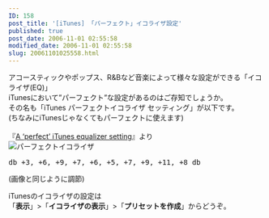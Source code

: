 ```yaml
---
ID: 158
post_title: '[iTunes] 「パーフェクト」イコライザ設定'
published: true
post_date: 2006-11-01 02:55:58
modified_date: 2006-11-01 02:55:58
slug: 20061101025558.html
---
```

<p>アコースティックやポップス、R&#038;Bなど音楽によって様々な設定ができる「イコライザ(EQ)」<br />
iTunesにおいて&#8221;パーフェクト&#8221;な設定があるのはご存知でしょうか。<br />
その名も「iTunes パーフェクトイコライザ セッティング」が以下です。<br />
(ちなみにiTunesじゃなくてもパーフェクトに使えます)<br />
<!--more--><br />
『<a href="http://hints.macworld.com/article.php?story=20040902070807431" rel="nofollow">A &#8216;perfect&#8217; iTunes equalizer setting</a>』より<br />
<img decoding="async" lazyload="lazy" alt="パーフェクトイコライザ" title="パーフェクトイコライザ" src="" /></p>
<pre>db +3, +6, +9, +7, +6, +5, +7, +9, +11, +8 db</pre>
<p>(画像と同じように調節)</p>
<p>iTunesのイコライザの設定は<br />
「<strong>表示</strong>」>「<strong>イコライザの表示</strong>」>「<strong>プリセットを作成</strong>」からどうぞ。</p>